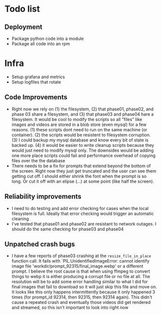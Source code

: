 # Todo list

## Deployment
- Package python code into a module
- Package all code into an rpm

# Infra
- Setup grafana and metrics
- Setup logfiles that rotate

## Code Improvements
- Right now we rely on (1) the filesystem, (2) that phase01, phase02, and phase 03 share a filesystem, and (3) that phase03 and phase04 hare a filesystem. It would be cool to modify the scripts so all "files" like images and videos are stored in a blob store (even mysql) for a few reasons. (1) these scripts dont need to run on the same machine (or container). (2) the scripts would be resistent to filesystem corruption. (3) I could backup my mysql database and know every bit of state is backed up. (4) it would be easier to write cleanup scripts because they would just need to modify mysql only. The downsides would be adding one more place scripts could fail and performance overhead of copying files over the the database
- There needs to be a fix for prompts that extend beyond the bottom of the screen. Right now they just get truncated and the user can see them getting cut off. I should either shrink the font when the prompt is so long. Or cut it off with an elipse (...) at some point (like half the screen).

## Reliability improvements
- I need to do testing and add error checking for cases when the local filesystem is full. Ideally that error checking would trigger an automatic cleaning
- I've tested that phase01 and phase02 are resistant to network outages. I should do the same checking for phase03 and phase04

## Unpatched crash bugs
- I have a few reports of phase03 crashing at the `resize_file_in_place` function call. It fails with `PIL.UnidentifiedImageError: cannot identify image file 'workdir/prompt_92315/final_image.webp' or a different prompt. I believe the root cause is that when using ffmpeg to convert things to webp it is either producing a corrupt file or no file at all. The resolution will be to add some error handling similar to what I did for final images that fail to download so it will just skip this file and move on. It looks like this only happens intermittently because it only happened 3 times (for prompt_id 92314, then 92315, then 92314 again). This didn't cause a repeated crash and eventually those videos did get rendered and streamed, so this isn't important to look into right now
